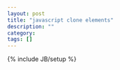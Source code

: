 ```yaml
---
layout: post
title: "javascript clone elements"
description: ""
category: 
tags: []
---
```

{% include JB/setup %}
